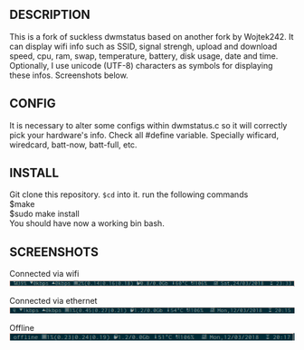 DESCRIPTION
-----------
This is a fork of suckless dwmstatus based on another fork by Wojtek242. It can display wifi info such as SSID, signal strengh, upload and download speed, cpu, ram, swap, temperature, battery, disk usage, date and time. Optionally, I use unicode (UTF-8) characters as symbols for displaying these infos. Screenshots below.

CONFIG
------
It is necessary to alter some configs within dwmstatus.c so it will correctly pick your hardware's info. Check all #define variable. Specially wificard, wiredcard, batt-now, batt-full, etc.

INSTALL
-------
Git clone this repository. `$cd` into it. run the following commands  
    $make  
    $sudo make install  
You should have now a working bin bash.  

SCREENSHOTS
-----------
Connected via wifi  
![Screenshot](screenshots/ss_dwmstatus_wifi.png)

Connected via ethernet  
![Screenshot](screenshots/ss_dwmstatus_ethernet.png)

Offline  
![Screenshot](screenshots/ss_dwmstatus_offline.png)
